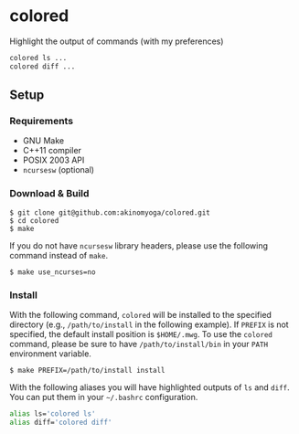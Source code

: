 # colored

Highlight the output of commands (with my preferences)

```bash
colored ls ...
colored diff ...
```

## Setup

### Requirements

- GNU Make
- C++11 compiler
- POSIX 2003 API
- `ncursesw` (optional)

### Download & Build

```console
$ git clone git@github.com:akinomyoga/colored.git
$ cd colored
$ make
```

If you do not have `ncursesw` library headers, please use the following command instead of `make`.

```console
$ make use_ncurses=no
```

### Install

With the following command, `colored` will be installed to the specified directory (e.g., `/path/to/install` in the following example). If `PREFIX` is not specified, the default install position is `$HOME/.mwg`. To use the `colored` command, please be sure to have `/path/to/install/bin` in your `PATH` environment variable.

```console
$ make PREFIX=/path/to/install install
```

With the following aliases you will have highlighted outputs of `ls` and `diff`. You can put them in your `~/.bashrc` configuration.

```bash
alias ls='colored ls'
alias diff='colored diff'
```
